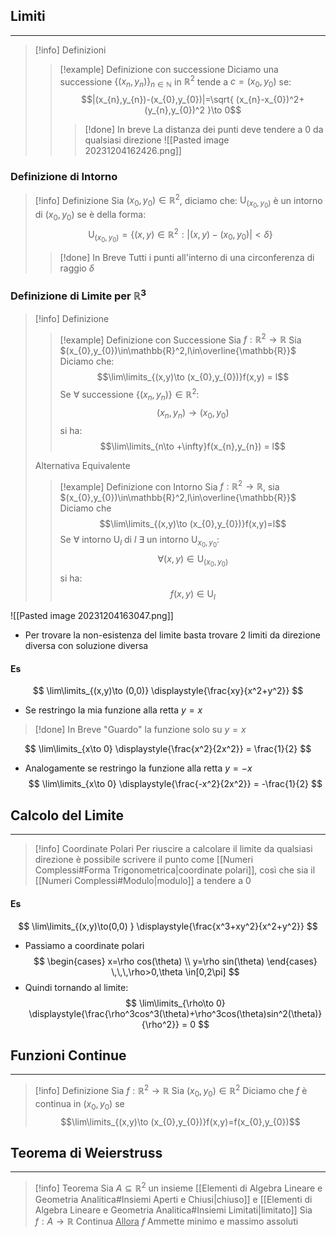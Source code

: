 ## Limiti
---
>[!info] Definizioni
>>[!example] Definizione con successione
>>Diciamo una successione
>>$\{ (x_{n},y_{n}) \}_{n\in\mathbb{N}}$ in $\mathbb{R}^2$ tende a $c=(x_{0},y_{0})$ se:
>>$$|(x_{n},y_{n})-(x_{0},y_{0})|=\sqrt{ (x_{n}-x_{0})^2+(y_{n},y_{0})^2 }\to 0$$
>>>[!done] In breve
>>> La distanza dei punti deve tendere a $0$ da qualsiasi direzione
![[Pasted image 20231204162426.png]]

### Definizione di Intorno
>[!info] Definizione
>Sia $(x_{0},y_{0})\in\mathbb{R}^2$, diciamo che:
>$\mathrm{U}_{(x_{0},y_{0})}$ è un intorno di $(x_{0},y_{0})$ se è della forma:
>$$\mathrm{U}_{(x_{0},y_{0})} = \{ (x,y)\in\mathbb{R}^2 : |(x,y)-(x_{0},y_{0})|<\delta\}$$
>>[!done] In Breve
>> Tutti i punti all'interno di una circonferenza di raggio $\delta$

### Definizione di Limite per $\mathbb{R}^3$
>[!info] Definizione
>>[!example] Definizione con Successione
>>Sia $f:\mathbb{R}^2 \to\mathbb{R}$ Sia $(x_{0},y_{0})\in\mathbb{R}^2,l\in\overline{\mathbb{R}}$
>>Diciamo che:
>>$$\lim\limits_{(x,y)\to (x_{0},y_{0})}f(x,y) = l$$
>>Se $\forall$ successione $\{ (x_{n},y_{n}) \}\in\mathbb{R}^2:$
>>$$(x_{n},y_{n})\to(x_{0},y_{0})$$
>>si ha:
>>$$\lim\limits_{n\to +\infty}f(x_{n},y_{n}) = l$$
>
>Alternativa Equivalente
>
>>[!example] Definizione con Intorno
>>Sia $f:\mathbb{R}^2\to\mathbb{R}$, sia $(x_{0},y_{0})\in\mathbb{R}^2,l\in\overline{\mathbb{R}}$
>>Diciamo che $$\lim\limits_{(x,y)\to (x_{0},y_{0})}f(x,y)=l$$
>>Se $\forall$ intorno $\mathrm{U}_{l}$ di $l$
>>$\exists$ un intorno $\mathrm{U}_{x_{0},y_{0}}:$
>>$$\forall(x,y)\in\mathrm{U}_{(x_{0},y_{0})}$$
>>si ha: 
>>$$f(x,y)\in\mathrm{U}_{l}$$

![[Pasted image 20231204163047.png]]
- Per trovare la non-esistenza del limite basta trovare 2 limiti da direzione diversa con soluzione diversa
#### Es
$$
\lim\limits_{(x,y)\to (0,0)} \displaystyle{\frac{xy}{x^2+y^2}}
$$
- Se restringo la mia funzione alla retta $y=x$
>[!done] In Breve
>"Guardo" la funzione solo su $y=x$

$$
\lim\limits_{x\to 0} \displaystyle{\frac{x^2}{2x^2}} = \frac{1}{2}
$$
- Analogamente se restringo la funzione alla retta $y=-x$
$$
\lim\limits_{x\to 0} \displaystyle{\frac{-x^2}{2x^2}} = -\frac{1}{2}
$$

## Calcolo del Limite
---
>[!info] Coordinate Polari
>Per riuscire a calcolare il limite da qualsiasi direzione è possibile scrivere il punto come [[Numeri Complessi#Forma Trigonometrica|coordinate polari]], così che sia il [[Numeri Complessi#Modulo|modulo]] a tendere a $0$

#### Es
$$
\lim\limits_{(x,y)\to(0,0) } \displaystyle{\frac{x^3+xy^2}{x^2+y^2}}
$$
- Passiamo a coordinate polari
$$
\begin{cases}
x=\rho cos(\theta) \\
y=\rho sin(\theta)
\end{cases}
\,\,\,\rho>0,\theta \in[0,2\pi]
$$
- Quindi tornando al limite:
$$
\lim\limits_{\rho\to 0} \displaystyle{\frac{\rho^3cos^3(\theta)+\rho^3cos(\theta)sin^2(\theta)}{\rho^2}} = 0
$$
## Funzioni Continue
---
>[!info] Definizione
>Sia $f:\mathbb{R}^2\to\mathbb{R}$
>Sia $(x_{0},y_{0})\in\mathbb{R}^2$
>Diciamo che $f$ è continua in $(x_{0},y_{0})$ se 
>$$\lim\limits_{(x,y)\to (x_{0},y_{0})}f(x,y)=f(x_{0},y_{0})$$

## Teorema di Weierstruss
---
>[!info] Teorema
>Sia $A\subseteq\mathbb{R}^2$ un insieme [[Elementi di Algebra Lineare e Geometria Analitica#Insiemi Aperti e Chiusi|chiuso]] e [[Elementi di Algebra Lineare e Geometria Analitica#Insiemi Limitati|limitato]]
>Sia $f:A\to\mathbb{R}$ Continua
><u>Allora</u>
>$f$ Ammette minimo e massimo assoluti

